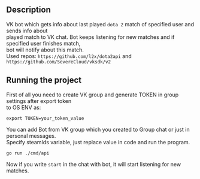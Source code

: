 ## Description

VK bot which gets info about last played `dota 2` match of specified user and sends info about  
played match to VK chat. Bot keeps listening for new matches and if specified user finishes match,  
bot will notify about this match.  
Used repos: `https://github.com/l2x/dota2api` and `https://github.com/SevereCloud/vksdk/v2`

## Running the project

First of all you need to create VK group and generate TOKEN in group settings after export token  
to OS ENV as:
~~~
export TOKEN=your_token_value
~~~ 
You can add Bot from VK group which you created to Group chat or just in personal messages.  
Specify steamIds variable, just replace value in code and run the program.
~~~
go run ./cmd/api
~~~
Now if you write `start` in the chat with bot, it will start listening for new matches. 